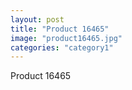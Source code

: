 ```yaml
---
layout: post
title: "Product 16465"
image: "product16465.jpg"
categories: "category1"
---
```

Product 16465
